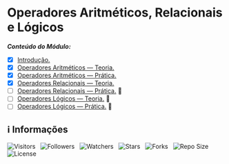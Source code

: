 <!-- Título -->
# Operadores Aritméticos, Relacionais e Lógicos

***Conteúdo do Módulo:***

* [x] [Introdução.](https://github.com/Devsgeeknerd/cla-int-ope-ari-rel-log-log-par-pro-com-bas)
* [x] [Operadores Aritméticos — Teoria.](https://github.com/Devsgeeknerd/cla-ope-ari-teo-ope-ari-rel-log-log-par-pro-com-bas)
* [x] [Operadores Aritméticos — Prática.](https://github.com/Devsgeeknerd/cla-ope-ari-pra-ope-ari-rel-log-log-par-pro-com-bas)
* [x] [Operadores Relacionais — Teoria.](https://github.com/Devsgeeknerd/cla-ope-rel-teo-ope-ari-rel-log-log-par-pro-com-bas)
* [ ] [Operadores Relacionais — Prática.](https://github.com/Devsgeeknerd/cla-ope-rel-pra-ope-ari-rel-log-log-par-pro-com-bas) &#128679;
* [ ] [Operadores Lógicos — Teoria.](https://github.com/Devsgeeknerd/cla-ope-log-teo-ope-ari-rel-log-log-par-pro-com-bas) &#128679;
* [ ] [Operadores Lógicos — Prática.](https://github.com/Devsgeeknerd/cla-ope-log-pra-ope-ari-rel-log-log-par-pro-com-bas) &#128679;

<!-- Information -->
## &#8505; Informações

![Visitors](https://api.visitorbadge.io/api/visitors?path=Devsgeeknerd%2Fmod-ope-ari-rel-log-log-par-pro-com-bas&label=Visitantes&labelColor=%23f9e64f&countColor=%23008000&style=plastic "Total de Visitas")
&nbsp;
![Followers](https://img.shields.io/github/followers/Devsgeeknerd?style=p&label=Seguidores&labelColor=f9e64f&color=008000 "Total de Seguidores")
&nbsp;
![Watchers](https://img.shields.io/github/watchers/Devsgeeknerd/mod-ope-ari-rel-log-log-par-pro-com-bas?style=p&label=Observadores&labelColor=f9e64f&color=008000 "Total de Observadores")
&nbsp;
![Stars](https://img.shields.io/github/stars/Devsgeeknerd/mod-ope-ari-rel-log-log-par-pro-com-bas?style=p&label=Estrelas&labelColor=f9e64f&color=008000 "Total de Estrelas")
&nbsp;
![Forks](https://img.shields.io/github/forks/Devsgeeknerd/mod-ope-ari-rel-log-log-par-pro-com-bas?style=p&label=Bifurcações&labelColor=f9e64f&color=008000 "Total de Bifurcações")
&nbsp;
![Repo Size](https://img.shields.io/github/repo-size/Devsgeeknerd/mod-ope-ari-rel-log-log-par-pro-com-bas?style=p&label=Tamanho&labelColor=f9e64f&color=008000& "Tamanho do Repositório")
&nbsp;
![License](https://img.shields.io/github/license/Devsgeeknerd/mod-ope-ari-rel-log-log-par-pro-com-bas?style=p&label=Licença&labelColor=f9e64f&color=008000 "Licença do Repositório")
